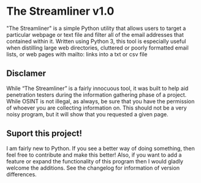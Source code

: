 # The Streamliner v1.0
  "The Streamliner" is a simple Python utility that allows users to target a particular webpage or text file and filter all of the email addresses that contained within it. Written using Python 3, this tool is especially useful when distilling large web directories, cluttered or poorly formatted email lists, or web pages with mailto: links into a txt or csv file

## Disclamer
While “The Streamliner” is a fairly innocuous tool, it was built to help aid penetration testers during the information gathering phase of a project. While OSINT is not illegal, as always, be sure that you have the permission of whoever you are collecting information on. This should not be a very noisy program, but it will show that you requested a given page.

## Suport this project!
I am fairly new to Python. If you see a better way of doing something, then feel free to contribute and make this better! Also, if you want to add a feature or expand the functionality of this program then I would gladly welcome the additions. See the changelog for information of version differences. 

